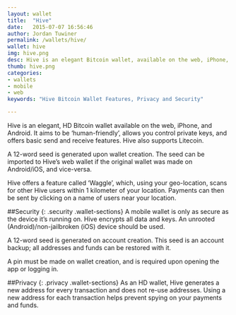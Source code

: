 ```yaml
---
layout: wallet
title:  "Hive"
date:   2015-07-07 16:56:46
author: Jordan Tuwiner
permalink: /wallets/hive/
wallet: hive
img: hive.png
desc: Hive is an elegant Bitcoin wallet, available on the web, iPhone, and Android. Its clean interface and ease of use make it a good choice for beginners.
thumb: hive.png
categories: 
- wallets
- mobile
- web
keywords: "Hive Bitcoin Wallet Features, Privacy and Security"

---
```


Hive is an elegant, HD Bitcoin wallet available on the web, iPhone, and Android. It aims to be ‘human-friendly’, allows you control private keys, and offers basic send and receive features. Hive also supports Litecoin.

A 12-word seed is generated upon wallet creation. The seed can be imported to Hive’s web wallet if the original wallet was made on Android/iOS, and vice-versa.

Hive offers a feature called ‘Waggle’, which, using your geo-location, scans for other Hive users within 1 kilometer of your location. Payments can then be sent by clicking on a name of users near your location.

##Security
{: .security .wallet-sections}
A mobile wallet is only as secure as the device it’s running on. Hive encrypts all data and keys. An unrooted (Android)/non-jailbroken (iOS) device should be used.

A 12-word seed is generated on account creation. This seed is an account backup; all addresses and funds can be restored with it.

A pin must be made on wallet creation, and is required upon opening the app or logging in.

##Privacy
{: .privacy .wallet-sections}
As an HD wallet, Hive generates a new address for every transaction and does not re-use addresses. Using a new address for each transaction helps prevent spying on your payments and funds.